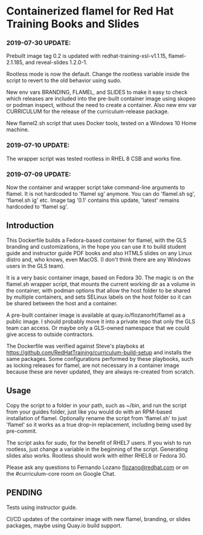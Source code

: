 # Containerized flamel for Red Hat Training Books and Slides

### 2019-07-30 UPDATE:

Prebuilt image tag 0.2 is updated with redhat-training-xsl-v1.1.15, flamel-2.1.185, and reveal-slides 1.2.0-1.

Rootless mode is now the default. Change the rootless variable inside the script to revert to the old behavior using sudo.

New env vars BRANDING, FLAMEL, and SLIDES to make it easy to check which releases are included into the pre-built container image using skopeo or podman inspect, without the need to create a container. Also new env var CURRICULUM for the release of the curriculum-release package.

New flamel2.sh script that uses Docker tools, tested on a Windows 10 Home machine.

### 2019-07-10 UPDATE:

The wrapper script was tested rootless in RHEL 8 CSB and works fine.

### 2019-07-09 UPDATE:

Now the container and wrapper script take command-line arguments to flamel. It is not hardcoded to 'flamel sg' anymore. You can do 'flamel.sh sg', 'flamel.sh ig' etc. Image tag '0.1' contains this update, 'latest' remains hardcoded to 'flamel sg'.

## Introduction

This Dockerfile builds a Fedora-based container for flamel, with the GLS branding and customizations, in the hope you can use it to build student guide and instructor guide PDF books and also HTML5 slides on any Linux distro and, who knows, even MacOS. (I don't think there are any Windows users in the GLS team).

It is a very basic container image, based on Fedora 30. The magic is on the flamel.sh wrapper script, that mounts the current working dir as a volume in the container, with podman options that allow the host folder to be shared by multiple containers, and sets SELinux labels on the host folder so it can be shared between the host and a container.

A pre-built container image is available at quay.io/flozanorht/flamel as a public image. I should probably move it into a private repo that only the GLS team can access. Or maybe only a GLS-owned namespace that we could give access to outside contractors.

The Dockerfile was verified against Steve's playboks at https://github.com/RedHatTraining/curriculum-build-setup and installs the same packages. Some configurations performed by these playbooks, such as locking releases for flamel, are not necessary in a container image because these are never updated, they are always re-created from scratch.

## Usage

Copy the script to a folder in your path, such as ~/bin, and run the script from your guides folder, just like you would do with an RPM-based installation of flamel. Optionally rename the script from 'flamel.sh' to just 'flamel' so it works as a true drop-in replacement, including being used by pre-commit.

The script asks for sudo, for the benefit of RHEL7 users. If you wish to run rootless, just change a variable in the beginning of the script. Generating slides also works. Rootless should work with either RHEL8 or Fedora 30.

Please ask any questions to Fernando Lozano <flozano@redhat.com> or on the #curriculum-core room on Google Chat.

## PENDING

Tests using instructor guide.

CI/CD updates of the container image with new flamel, branding, or slides packages, maybe using Quay.io build support.

